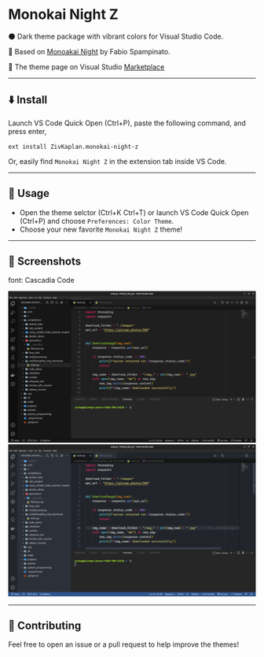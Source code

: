 # Monokai Night Z

🌑 Dark theme package with vibrant colors for Visual Studio Code.

🍴 Based on [Monoakai Night](https://github.com/fabiospampinato/vscode-monokai-night) by Fabio Spampinato.

🔗 The theme page on Visual Studio [Marketplace](https://marketplace.visualstudio.com/items?itemName=ZivKaplan.monokai-night-z)

---

## ⬇️ Install

Launch VS Code Quick Open (Ctrl+P), paste the following command, and press enter,

```shell
ext install ZivKaplan.monokai-night-z
```

Or, easily find `Monokai Night Z` in the extension tab inside VS Code.

---

## 🏁 Usage

-   Open the theme selctor (Ctrl+K Ctrl+T) or launch VS Code Quick Open (Ctrl+P) and choose `Preferences: Color Theme`.
-   Choose your new favorite `Monokai Night Z` theme!

---

## 📸 Screenshots

font: Cascadia Code

<img src="media/python-dark.png" alt="python dark theme screenshot" width="600"/>

<img src="media/python-blue.png" alt="python blue theme screenshot" width="600"/>

---

## 🌱 Contributing

Feel free to open an issue or a pull request to help improve the themes!
